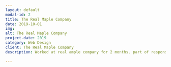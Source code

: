 ```yaml
---
layout: default
modal-id: 2
title: The Real Maple Company
date: 2019-10-01
img:
alt: The Real Maple Company
project-date: 2019
category: Web Design
client: The Real Maple Company
description: Worked at real ample company for 2 months. part of responsibilities doing website maintance using squarespace...

---
```

